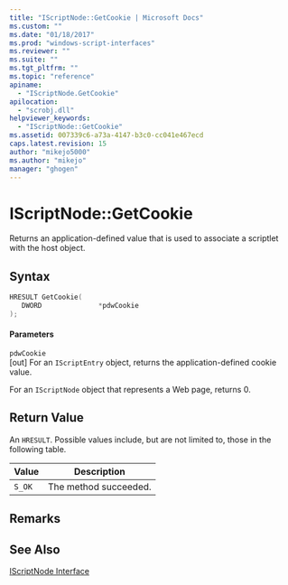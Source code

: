 ```yaml
---
title: "IScriptNode::GetCookie | Microsoft Docs"
ms.custom: ""
ms.date: "01/18/2017"
ms.prod: "windows-script-interfaces"
ms.reviewer: ""
ms.suite: ""
ms.tgt_pltfrm: ""
ms.topic: "reference"
apiname: 
  - "IScriptNode.GetCookie"
apilocation: 
  - "scrobj.dll"
helpviewer_keywords: 
  - "IScriptNode::GetCookie"
ms.assetid: 007339c6-a73a-4147-b3c0-cc041e467ecd
caps.latest.revision: 15
author: "mikejo5000"
ms.author: "mikejo"
manager: "ghogen"
---
```

# IScriptNode::GetCookie
Returns an application-defined value that is used to associate a scriptlet with the host object.  
  
## Syntax  
  
```cpp
HRESULT GetCookie(  
   DWORD              *pdwCookie  
);  
```  
  
#### Parameters  
 `pdwCookie`  
 [out] For an `IScriptEntry` object, returns the application-defined cookie value.  
  
 For an `IScriptNode` object that represents a Web page, returns 0.  
  
## Return Value  
 An `HRESULT`. Possible values include, but are not limited to, those in the following table.  
  
|Value|Description|  
|-----------|-----------------|  
|`S_OK`|The method succeeded.|  
  
## Remarks  
  
## See Also  
 [IScriptNode Interface](../../winscript/reference/iscriptnode-interface.md)